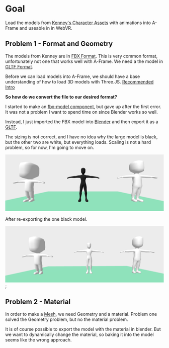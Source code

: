 # Goal

Load the models from [Kenney's Character Assets](https://kenney.itch.io/kenney-character-assets) with animations into A-Frame and useable in in WebVR.

## Problem 1 - Format and Geometry
The models from Kenney are in [FBX Format](https://en.wikipedia.org/wiki/FBX). This is very common format, unfortunately not one that works well with A-Frame. We need a the model in [GLTF Format](https://en.wikipedia.org/wiki/GlTF).

Before we can load models into A-Frame, we should have a base understanding of how to load 3D models with Three.JS. [Recommended Intro](https://threejs.org/docs/index.html#manual/en/introduction/Loading-3D-models)

**So how do we convert the file to our desired format?**

I started to make an [fbx-model component](./fbx-model-component.md), but gave up after the first error. It was not a problem I want to spend time on since Blender works so well.

Instead, I just imported the FBX model into [Blender](https://www.blender.org/) and then export it as a [GLTF](https://en.wikipedia.org/wiki/GlTF).

The sizing is not correct, and I have no idea why the large model is black, but the other two are white, but everything loads. Scaling is not a hard problem, so for now, I'm going to move on.

![first load of models](./imgs/load_1.png)

After re-exporting the one black model.

![second load of models](./imgs/load_2.png);


## Problem 2 - Material

In order to make a [Mesh](https://threejs.org/docs/index.html#api/en/objects/Mesh), we need Geometry and a material. Problem one solved the Geometry problem, but no the material problem.

It is of course possible to export the model with the material in blender. But we want to dynamically change the material, so baking it into the model seems like the wrong approach.

